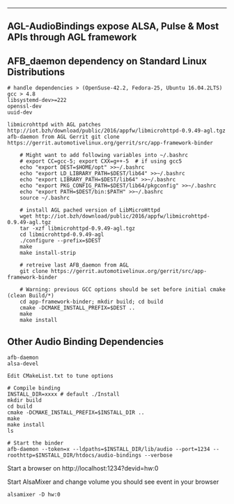 ------------------------------------------------------------------------
AGL-AudioBindings expose ALSA, Pulse & Most APIs through AGL framework
------------------------------------------------------------------------


AFB_daemon dependency on Standard Linux Distributions
-------------------------------------------------------
    # handle dependencies > (OpenSuse-42.2, Fedora-25, Ubuntu 16.04.2LTS)
    gcc > 4.8
    libsystemd-dev>=222
    openssl-dev
    uuid-dev

    libmicrohttpd with AGL patches http://iot.bzh/download/public/2016/appfw/libmicrohttpd-0.9.49-agl.tgz
    afb-daemon from AGL Gerrit git clone https://gerrit.automotivelinux.org/gerrit/src/app-framework-binder

```
    # Might want to add following variables into ~/.bashrc
    # export CC=gcc-5; export CXX=g++-5  # if using gcc5
    echo "export DEST=$HOME/opt" >>~/.bashrc
    echo "export LD_LIBRARY_PATH=$DEST/lib64" >>~/.bashrc
    echo "export LIBRARY_PATH=$DEST/lib64" >>~/.bashrc
    echo "export PKG_CONFIG_PATH=$DEST/lib64/pkgconfig" >>~/.bashrc
    echo "export PATH=$DEST/bin:$PATH" >>~/.bashrc
    source ~/.bashrc

    # install AGL pached version of LibMicroHttpd
    wget http://iot.bzh/download/public/2016/appfw/libmicrohttpd-0.9.49-agl.tgz
    tar -xzf libmicrohttpd-0.9.49-agl.tgz
    cd libmicrohttpd-0.9.49-agl
    ./configure --prefix=$DEST
    make
    make install-strip

    # retreive last AFB_daemon from AGL
    git clone https://gerrit.automotivelinux.org/gerrit/src/app-framework-binder

    # Warning: previous GCC options should be set before initial cmake (clean Build/*)
    cd app-framework-binder; mkdir build; cd build 
    cmake -DCMAKE_INSTALL_PREFIX=$DEST ..
    make
    make install 
```

Other Audio Binding Dependencies
----------------------------------
    afb-daemon
    alsa-devel

    Edit CMakeList.txt to tune options


```
# Compile binding
INSTALL_DIR=xxxx # default ./Install
mkdir build
cd build
cmake -DCMAKE_INSTALL_PREFIX=$INSTALL_DIR ..
make
make install
ls

# Start the binder
afb-daemon --token=x --ldpaths=$INSTALL_DIR/lib/audio --port=1234 --roothttp=$INSTALL_DIR/htdocs/audio-bindings --verbose
```
Start a browser on http://localhost:1234?devid=hw:0

Start AlsaMixer and change volume you should see event in your browser
```
alsamixer -D hw:0
```